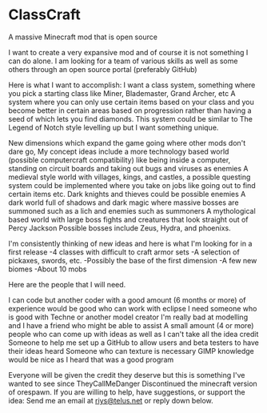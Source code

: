 # ClassCraft
A massive Minecraft mod that is open source


I want to create a very expansive mod and of course it is not something I can do alone.
I am looking for a team of various skills as well as some others through an open source portal (preferably GitHub)

Here is what I want to accomplish:
I want a class system, something where you pick a starting class like Miner, Blademaster, Grand Archer, etc
A system where you can only use certain items based on your class and you become better in certain areas based on progression rather than having a seed of which lets you find diamonds.
This system could be similar to The Legend of Notch style levelling up but I want something unique.

New dimensions which expand the game going where other mods don't dare go,
My concept ideas include a more technology based world (possible computercraft compatibility) like being inside a computer, standing on circuit boards and taking out bugs and viruses as enemies
A medieval style world with villages, kings, and castles, a possible questing system could be implemented where you take on jobs like going out to find certain items etc. Dark knights and thieves could be possible enemies
A dark world full of shadows and dark magic where massive bosses are summoned such as a lich and enemies such as summoners
A mythological based world with large boss fights and creatures that look straight out of Percy Jackson Possible bosses include Zeus, Hydra, and phoenixs.

I'm consistently thinking of new ideas and here is what I'm looking for in a first release
-4 classes with difficult to craft armor sets
-A selection of pickaxes, swords, etc.
-Possibly the base of the first dimension
-A few new biomes
-About 10 mobs

Here are the people that I will need.

I can code but another coder with a good amount (6 months or more) of experience would be good who can work with eclipse
I need someone who is good with Techne or another model creator I'm really bad at modelling and I have a friend who might be able to assist
A small amount (4 or more) people who can come up with ideas as well as I can't take all the idea credit
Someone to help me set up a GitHub to allow users and beta testers to have their ideas heard
Someone who can texture is necessary GIMP knowledge would be nice as I heard that was a good program

Everyone will be given the credit they deserve but this is something I've wanted to see since TheyCallMeDanger Discontinued the minecraft version of orespawn. If you are willing to help, have suggestions, or support the idea:
Send me an email at riys@telus.net
or reply down below.
